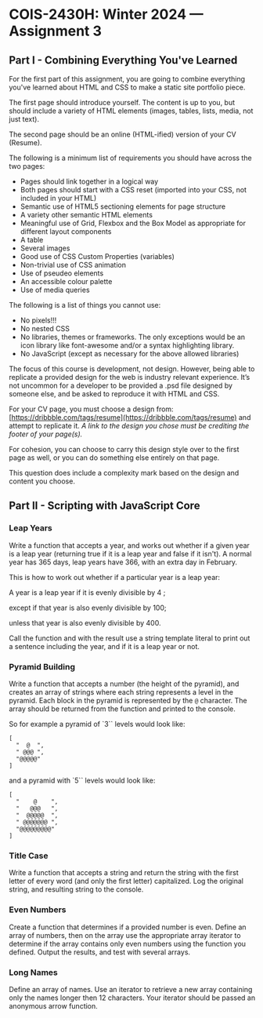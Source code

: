 # COIS-2430H: Winter 2024 — Assignment 3

## Part I - Combining Everything You've Learned

For the first part of this assignment, you are going to combine everything you've learned about HTML and CSS to make a static site portfolio piece.

The first page should introduce yourself. The content is up to you, but should include a variety of HTML elements (images, tables, lists, media, not just text).

The second page should be an online (HTML-ified) version of your CV (Resume).

The following is a minimum list of requirements you should have across the two pages:

- Pages should link together in a logical way
- Both pages should start with a CSS reset (imported into your CSS, not included in your HTML)
- Semantic use of HTML5 sectioning elements for page structure
- A variety other semantic HTML elements
- Meaningful use of Grid, Flexbox and the Box Model as appropriate for different layout components
- A table
- Several images
- Good use of CSS Custom Properties (variables)
- Non-trivial use of CSS animation
- Use of pseudeo elements
- An accessible colour palette
- Use of media queries

The following is a list of things you cannot use:

- No pixels!!!
- No nested CSS
- No libraries, themes or frameworks. The only exceptions would be an icon library like font-awesome and/or a syntax highlighting library.
- No JavaScript (except as necessary for the above allowed libraries)

The focus of this course is development, not design. However, being able to replicate a provided design for the web is industry relevant experience. It’s not uncommon for a developer to be provided a .psd file designed by someone else, and be asked to reproduce it with HTML and CSS.

For your CV page, you must choose a design from: [https://dribbble.com/tags/resume](https://dribbble.com/tags/resume) and attempt to replicate it. _A link to the design you chose must be crediting the footer of your page(s)._

For cohesion, you can choose to carry this design style over to the first page as well, or you can do something else entirely on that page.

This question does include a complexity mark based on the design and content you choose.

## Part II - Scripting with JavaScript Core

### Leap Years

Write a function that accepts a year, and works out whether if a given year is a leap year (returning true if it is a leap year and false if it isn't). A normal year has 365 days, leap years have 366, with an extra day in February.

This is how to work out whether if a particular year is a leap year:

A year is a leap year if it is evenly divisible by 4 ;

except if that year is also evenly divisible by 100;

unless that year is also evenly divisible by 400.

Call the function and with the result use a string template literal to print out a sentence including the year, and if it is a leap year or not.

### Pyramid Building

Write a function that accepts a number (the height of the pyramid), and creates an array of strings where each string represents a level in the pyramid. Each block in the pyramid is represented by the `@` character. The array should be returned from the function and printed to the console.

So for example a pyramid of `3`` levels would look like:

```shell
[
  "  @  ",
  " @@@ ",
  "@@@@@"
]
```

and a pyramid with `5`` levels would look like:

```shell
[
  "    @    ",
  "   @@@   ",
  "  @@@@@  ",
  " @@@@@@@ ",
  "@@@@@@@@@"
]
```

### Title Case

Write a function that accepts a string and return the string with the first letter of every word (and only the first letter) capitalized. Log the original string, and resulting string to the console.

### Even Numbers

Create a function that determines if a provided number is even.  Define an array of numbers, then on the array use the appropriate array iterator to determine if the array contains only even numbers using the function you defined. Output the results, and test with several arrays.

### Long Names

Define an array of names.  Use an iterator to retrieve a new array containing only the names longer then 12 characters. Your iterator should be passed an anonymous arrow function.

